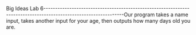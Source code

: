 Big Ideas Lab 6----------------------------------------------------------------------------------------------------------------Our program takes a name input, takes another input for your age, then outputs how many days old you are.

